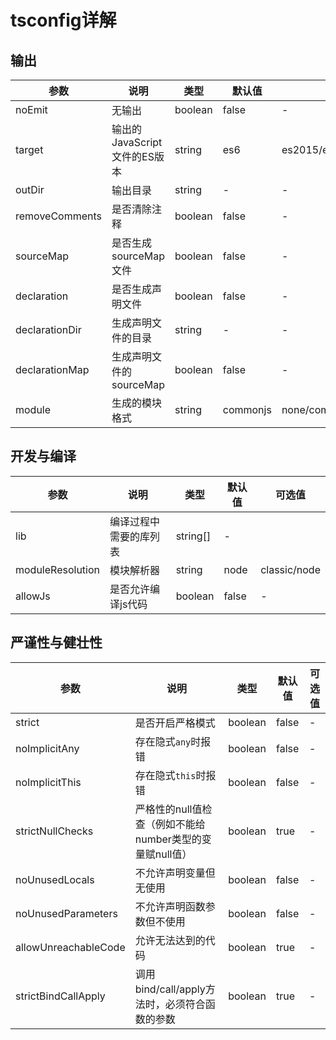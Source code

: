 # tsconfig详解

## 输出

参数 | 说明 | 类型 | 默认值 | 可选值
-- | -- | -- | -- | --
noEmit | 无输出 | boolean | false | -
target | 输出的JavaScript文件的ES版本 | string | es6 | es2015/es2016/...
outDir | 输出目录 | string | - | -
removeComments | 是否清除注释 | boolean | false | -
sourceMap | 是否生成sourceMap文件 | boolean | false | -
declaration | 是否生成声明文件 | boolean | false | -
declarationDir | 生成声明文件的目录 | string | - | -
declarationMap | 生成声明文件的sourceMap | boolean | false | -
module | 生成的模块格式 | string | commonjs | none/commonjs/amd/system/umd/es6


## 开发与编译

参数 | 说明 | 类型 | 默认值 | 可选值
-- | -- | -- | -- | --
lib | 编译过程中需要的库列表 | string[] | -
moduleResolution | 模块解析器 | string | node | classic/node
allowJs | 是否允许编译js代码 | boolean | false | -


## 严谨性与健壮性

参数 | 说明 | 类型 | 默认值 | 可选值
-- | -- | -- | -- | --
strict | 是否开启严格模式 | boolean | false | -
noImplicitAny | 存在隐式`any`时报错 | boolean | false | -
noImplicitThis | 存在隐式`this`时报错 | boolean | false | -
strictNullChecks | 严格性的null值检查（例如不能给number类型的变量赋null值） | boolean | true | -
noUnusedLocals | 不允许声明变量但无使用 | boolean | false | -
noUnusedParameters | 不允许声明函数参数但不使用 | boolean | false | -
allowUnreachableCode | 允许无法达到的代码 | boolean | true | -
strictBindCallApply | 调用bind/call/apply方法时，必须符合函数的参数 | boolean | true | -







